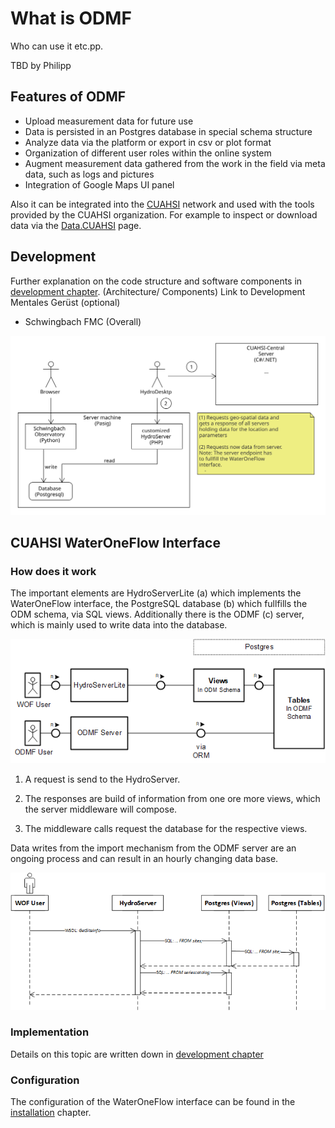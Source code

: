 # What is ODMF
Who can use it etc.pp.

TBD by Philipp

## Features of ODMF

* Upload measurement data for future use
* Data is persisted in an Postgres database in special schema structure
* Analyze data via the platform or export in csv or plot format
* Organization of different user roles within the online system
* Augment measurement data gathered from the work in the field via meta data, such as logs and pictures
* Integration of Google Maps UI panel

Also it can be integrated into the [CUAHSI](https://www.cuahsi.org) network and used with the tools provided by
the CUAHSI organization. For example to inspect or download data via the [Data.CUAHSI](https://data.cuahsi.org) page.

## Development

Further explanation on the code structure and software components in [development chapter](development.html).
(Architecture/ Components) Link to Development
Mentales Gerüst (optional)


* Schwingbach FMC (Overall)

![Picture of the ODMF architecture]( ../../images/schwingbach-architecture.svg "ODMF architecture")

## CUAHSI WaterOneFlow Interface

### How does it work

The important elements are HydroServerLite (a) which implements the WaterOneFlow interface,
the PostgreSQL database (b) which fullfills the ODM schema, via SQL views. Additionally there
is the ODMF (c) server, which is mainly used to write data into the database.

![FMC diagram of whole system]( ../../images/fmc-cuahsi.png "Different components (FMC diagram)")

1. A request is send to the HydroServer.

2. The responses are build of information from one ore more views, which the server middleware will compose.

3. The middleware calls request the database for the respective views.

Data writes from the import mechanism from the ODMF server are an ongoing process and can result in an hourly changing
data base.

![UML transaction diagram]( ../../images/fmc-wof-views-2.png "UML transactions from request (FMC Diagram)")

### Implementation

Details on this topic are written down in [development chapter](development.html#wateroneflow)

### Configuration

The configuration of the WaterOneFlow interface can be found in the [installation](installation.html#wateroneflow) chapter.
